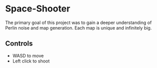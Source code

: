 # Space-Shooter
The primary goal of this project was to gain a deeper understanding of Perlin noise and map generation. Each map is unique and infinitely big. 

## Controls
- WASD to move
- Left click to shoot
